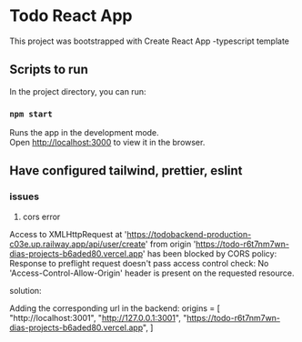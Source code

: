 # Todo React App

This project was bootstrapped with Create React App -typescript template

## Scripts to run

In the project directory, you can run:

### `npm start`

Runs the app in the development mode.\
Open [http://localhost:3000](http://localhost:3000) to view it in the browser.

## Have configured tailwind, prettier, eslint

### issues

1. cors error

Access to XMLHttpRequest at 'https://todobackend-production-c03e.up.railway.app/api/user/create' from origin 'https://todo-r6t7nm7wn-dias-projects-b6aded80.vercel.app' has been blocked by CORS policy: Response to preflight request doesn't pass access control check: No 'Access-Control-Allow-Origin' header is present on the requested resource.

solution:

Adding the corresponding url in the backend:
origins = [
"http://localhost:3001",
"http://127.0.0.1:3001",
"https://todo-r6t7nm7wn-dias-projects-b6aded80.vercel.app",
]
